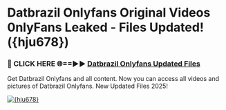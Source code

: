 # Datbrazil Onlyfans Original Videos 0nlyFans Leaked - Files Updated! ({hju678})

<h3>🔴 CLICK HERE 🌐==►► <a href="https://tinyurl.com/ms9xzufz" rel="nofollow">Datbrazil Onlyfans Updated Files</a></h3>

Get Datbrazil Onlyfans and all content. Now you can access all videos and pictures of Datbrazil Onlyfans. New Updated Files 2025!

[![{hju678}](https://i.imgur.com/PQ7UWWw.gif)](https://tinyurl.com/ms9xzufz)